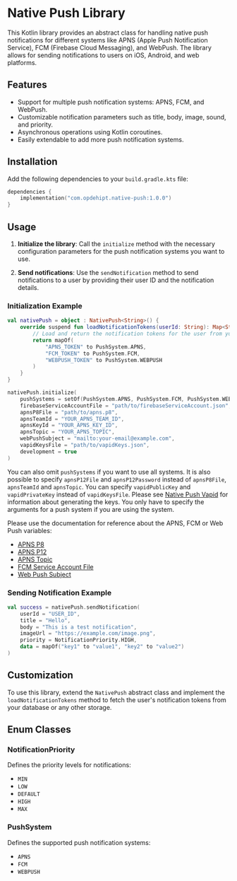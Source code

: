# Native Push Library

This Kotlin library provides an abstract class for handling native push notifications for different systems like APNS (Apple Push Notification Service), FCM (Firebase Cloud Messaging), and WebPush. The library allows for sending notifications to users on iOS, Android, and web platforms.

## Features

- Support for multiple push notification systems: APNS, FCM, and WebPush.
- Customizable notification parameters such as title, body, image, sound, and priority.
- Asynchronous operations using Kotlin coroutines.
- Easily extendable to add more push notification systems.

## Installation

Add the following dependencies to your `build.gradle.kts` file:

```kotlin
dependencies {
    implementation("com.opdehipt.native-push:1.0.0")
}
```

## Usage

1. **Initialize the library**: Call the `initialize` method with the necessary configuration parameters for the push notification systems you want to use.

2. **Send notifications**: Use the `sendNotification` method to send notifications to a user by providing their user ID and the notification details.

### Initialization Example

```kotlin
val nativePush = object : NativePush<String>() {
    override suspend fun loadNotificationTokens(userId: String): Map<String, PushSystem> {
        // Load and return the notification tokens for the user from your database
        return mapOf(
            "APNS_TOKEN" to PushSystem.APNS,
            "FCM_TOKEN" to PushSystem.FCM,
            "WEBPUSH_TOKEN" to PushSystem.WEBPUSH
        )
    }
}

nativePush.initialize(
    pushSystems = setOf(PushSystem.APNS, PushSystem.FCM, PushSystem.WEBPUSH),
    firebaseServiceAccountFile = "path/to/firebaseServiceAccount.json",
    apnsP8File = "path/to/apns.p8",
    apnsTeamId = "YOUR_APNS_TEAM_ID",
    apnsKeyId = "YOUR_APNS_KEY_ID",
    apnsTopic = "YOUR_APNS_TOPIC",
    webPushSubject = "mailto:your-email@example.com",
    vapidKeysFile = "path/to/vapidKeys.json",
    development = true
)
```

You can also omit `pushSystems` if you want to use all systems.
It is also possible to specify `apnsP12File` and `apnsP12Password`
instead of `apnsP8File`, `apnsTeamId` and `apnsTopic`. You can
specify `vapidPublicKey` and `vapidPrivateKey` instead of `vapidKeysFile`.
Please see [Native Push Vapid](https://github.com/Native-Push/native_push_vapid)
for information about generating the keys. You only have to specify the
arguments for a push system if you are using the system.

Please use the documentation for reference about the APNS, FCM
or Web Push variables:
- [APNS P8](https://developer.apple.com/documentation/usernotifications/establishing-a-token-based-connection-to-apns)
- [APNS P12](https://developer.apple.com/documentation/usernotifications/establishing-a-certificate-based-connection-to-apns)
- [APNS Topic](https://developer.apple.com/documentation/usernotifications/sending-notification-requests-to-apns#Send-a-POST-request-to-APNs)
- [FCM Service Account File](https://firebase.google.com/docs/admin/setup#initialize_the_sdk_in_non-google_environments)
- [Web Push Subject](https://datatracker.ietf.org/doc/html/draft-thomson-webpush-vapid#section-2.1)

### Sending Notification Example

```kotlin
val success = nativePush.sendNotification(
    userId = "USER_ID",
    title = "Hello",
    body = "This is a test notification",
    imageUrl = "https://example.com/image.png",
    priority = NotificationPriority.HIGH,
    data = mapOf("key1" to "value1", "key2" to "value2")
)
```

## Customization

To use this library, extend the `NativePush` abstract class and implement the `loadNotificationTokens` method to fetch the user's notification tokens from your database or any other storage.

## Enum Classes

### NotificationPriority

Defines the priority levels for notifications:

- `MIN`
- `LOW`
- `DEFAULT`
- `HIGH`
- `MAX`

### PushSystem

Defines the supported push notification systems:

- `APNS`
- `FCM`
- `WEBPUSH`
